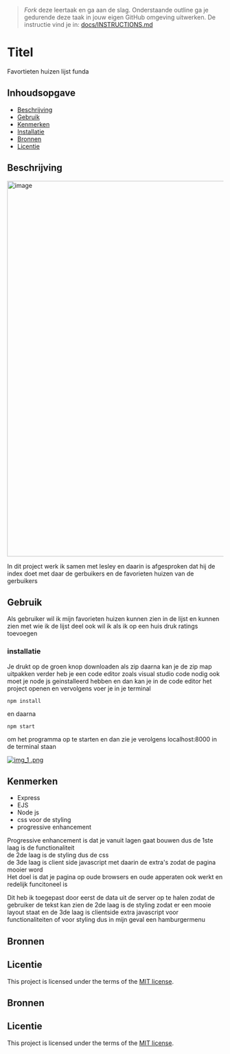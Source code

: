 > _Fork_ deze leertaak en ga aan de slag. Onderstaande outline ga je gedurende deze taak in jouw eigen GitHub omgeving uitwerken. De instructie vind je in: [docs/INSTRUCTIONS.md](docs/INSTRUCTIONS.md)

# Titel
<!-- Geef je project een titel en schrijf in één zin wat het is -->
Favortieten huizen lijst funda
## Inhoudsopgave

  * [Beschrijving](#beschrijving)
  * [Gebruik](#gebruik)
  * [Kenmerken](#kenmerken)
  * [Installatie](#installatie)
  * [Bronnen](#bronnen)
  * [Licentie](#licentie)

## Beschrijving
<!-- Bij Beschrijving staat kort beschreven wat voor project het is en wat je hebt gemaakt -->
<!-- Voeg een mooie poster visual toe 📸 -->
<!-- Voeg een link toe naar Github Pages 🌐-->

<img width="873" alt="image" src="https://github.com/yujing-student/pleasurable-ui/assets/100352887/fd9bf5eb-05a4-4fbf-bca8-5723c656cd57">

In dit project werk ik samen met lesley en daarin is afgesproken dat hij de index doet met daar de gerbuikers en de favorieten huizen van de gerbuikers



## Gebruik
<!-- Bij Gebruik staat de user story, hoe het werkt en wat je er mee kan. -->
Als gebruiker wil ik mijn favorieten huizen kunnen zien in de lijst en kunnen zien met wie ik de lijst deel ook wil ik als ik op een huis druk ratings toevoegen
### installatie
Je drukt op de groen knop downloaden als zip daarna kan je de zip map uitpakken
verder heb je een code editor zoals visual studio code nodig ook moet je node js geinstalleerd hebben en dan kan je in de 
code editor het project openen en
vervolgens voer je in je terminal


```
npm install
```
en daarna 
```
npm start
```
om het programma op te starten en dan zie je verolgens localhost:8000 in de terminal 
staan

[![img_1 .png](img_1.png)](https://raw.githubusercontent.com/yujing-student/the-web-is-for-everyone-interactive-functionality/main/img_1.png)
## Kenmerken
<!-- Bij Kenmerken staat welke technieken zijn gebruikt en hoe. Wat is de HTML structuur? Wat zijn de belangrijkste dingen in CSS? Wat is er met JS gedaan en hoe? Misschien heb je iets met NodeJS gedaan, of heb je een framwork of library gebruikt? -->
<ul>
<li>Express</li>
<li>EJS</li>
<li>Node js</li>
<li>css voor de styling</li>
<li>progressive enhancement</li>

</ul>
<p>
Progressive enhancement is dat je 
vanuit lagen gaat bouwen dus de 1ste laag is de functionaliteit<br>
de 2de laag is de styling dus de css<br>
de 3de laag is client side javascript met daarin de extra's zodat de pagina mooier word

<br>
Het doel is dat je pagina op oude browsers 
en oude apperaten ook werkt en redelijk funcitoneel is<br>

Dit heb ik toegepast door eerst de data uit de server op te halen zodat de gebruiker de tekst kan zien
de 2de laag is de styling zodat er een mooie layout staat en
de 3de laag is clientside extra javascript voor functionaliteiten of voor styling dus in mijn geval een hamburgermenu



</p>


## Bronnen

## Licentie

This project is licensed under the terms of the [MIT license](./LICENSE).

## Bronnen

## Licentie

This project is licensed under the terms of the [MIT license](./LICENSE).
